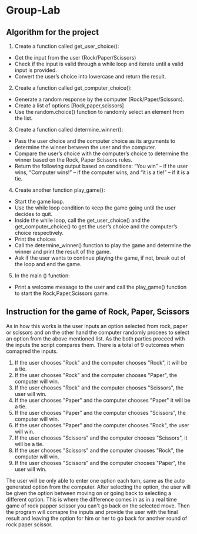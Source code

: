 # Group-Lab

## Algorithm for the project

1.	Create a function called get_user_choice():
-	Get the input from the user (Rock/Paper/Scissors)
-	Check if the input is valid through a while loop and iterate until a valid input is provided.
-	Convert the user’s choice into lowercase and return the result.
2.	Create a function called get_computer_choice():
-	Generate a random response by the computer (Rock/Paper/Scissors).
-	Create a list of options [Rock,paper,scissors]
-	Use the random.choice() function to randomly select an element from the list.
3.	Create a function called determine_winner():
-	Pass the user choice and the computer choice as its arguments to determine the winner between the user and the computer.
-	Compare the user’s choice with the computer’s choice to determine the winner based on the Rock, Paper Scissors rules. 
-	Return the following output based on conditions: “You win” – if the user wins, “Computer wins!” – if the computer wins, and “it is a tie!” – if it is a tie.
4.	Create another function play_game():
-	Start the game loop.
-	Use the while loop condition to keep the game going until the user decides to quit. 
-	Inside the while loop, call the get_user_choice() and the get_computer_choice() to get the user’s choice and the computer’s choice respectively.
-	Print the choices
-	Call the determine_winner() function to play the game and determine the winner and print the result of the game.
-	Ask if the user wants to continue playing the game, if not, break out of the loop and end the game.
5.	In the main () function:
-	Print a welcome message to the user and call the play_game() function to start the Rock,Paper,Scissors game.

## Instruction for the game of Rock, Paper, Scissors
As in how this works is the user inputs an option selected from rock, paper or scissors and on the other hand the computer randomly procees to select an option from the above mentioned list. As the both parties proceed with the inputs the script compares them. There is a total of 9 outcomes when comapred the inputs.

1) If the user chooses "Rock" and the computer chooses "Rock", it will be a tie. 
2) If the user chooses "Rock" and the computer chooses "Paper", the computer will win.
3) If the user chooses "Rock" and the computer chooses "Scissors", the user will win.
4) If the user chooses "Paper" and the computer chooses "Paper" it will be a tie.
5) If the user chooses "Paper" and the computer chooses "Scissors", the computer will win.
6) If the user chooses "Paper" and the computer chooses "Rock", the user will win.
7) If the user chooses "Scissors" and the computer chooses "Scissors", it will be a tie.
8) If the user chooses "Scissors" and the computer chooses "Rock", the computer will win.
9) If the user chooses "Scissors" and the computer chooses "Paper", the user will win.

The user will be only able to enter one option each turn, same as the auto generated option from the computer. After selecting the option, the user will be given the option between moving on or going back to selecting a different option. This is where the difference comes in as in a real time game of rock papper scissor you can't go back on the selected move. Then the program will comapre the inputs and provide the user with the final result and leaving the option for him or her to go back for another round of rock paper scissor.
